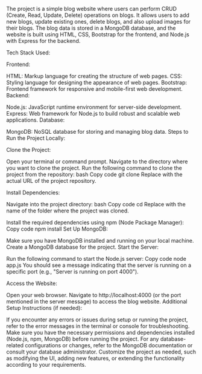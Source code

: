 The project is a simple blog website where users can perform CRUD (Create, Read, Update, Delete) operations on blogs. It allows users to add new blogs, update existing ones, delete blogs, and also upload images for their blogs. The blog data is stored in a MongoDB database, and the website is built using HTML, CSS, Bootstrap for the frontend, and Node.js with Express for the backend.

Tech Stack Used:

Frontend:

HTML: Markup language for creating the structure of web pages.
CSS: Styling language for designing the appearance of web pages.
Bootstrap: Frontend framework for responsive and mobile-first web development.
Backend:

Node.js: JavaScript runtime environment for server-side development.
Express: Web framework for Node.js to build robust and scalable web applications.
Database:

MongoDB: NoSQL database for storing and managing blog data.
Steps to Run the Project Locally:

Clone the Project:

Open your terminal or command prompt.
Navigate to the directory where you want to clone the project.
Run the following command to clone the project from the repository:
bash
Copy code
git clone <repository-url>
Replace <repository-url> with the actual URL of the project repository.

Install Dependencies:

Navigate into the project directory:
bash
Copy code
cd <project-folder>
Replace <project-folder> with the name of the folder where the project was cloned.

Install the required dependencies using npm (Node Package Manager):
Copy code
npm install
Set Up MongoDB:

Make sure you have MongoDB installed and running on your local machine.
Create a MongoDB database for the project.
Start the Server:

Run the following command to start the Node.js server:
Copy code
node app.js
You should see a message indicating that the server is running on a specific port (e.g., "Server is running on port 4000").

Access the Website:

Open your web browser.
Navigate to http://localhost:4000 (or the port mentioned in the server message) to access the blog website.
Additional Setup Instructions (if needed):

If you encounter any errors or issues during setup or running the project, refer to the error messages in the terminal or console for troubleshooting.
Make sure you have the necessary permissions and dependencies installed (Node.js, npm, MongoDB) before running the project.
For any database-related configurations or changes, refer to the MongoDB documentation or consult your database administrator.
Customize the project as needed, such as modifying the UI, adding new features, or extending the functionality according to your requirements.

